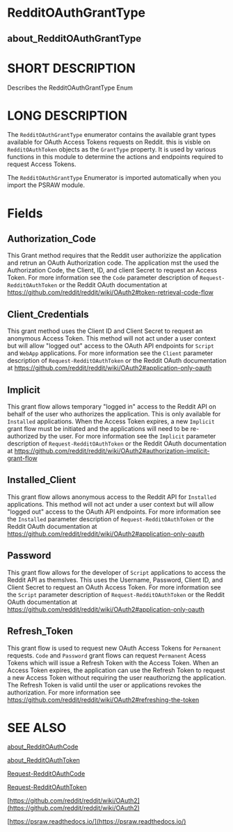 # RedditOAuthGrantType
## about_RedditOAuthGrantType

# SHORT DESCRIPTION
Describes the RedditOAuthGrantType Enum

# LONG DESCRIPTION
The `RedditOAuthGrantType` enumerator contains the available grant types available for OAuth Access Tokens requests on Reddit. this is visble on `RedditOAuthToken` objects as the `GrantType` property. It is used by various functions in this module to determine the actions and endpoints required to request Access Tokens.

The `RedditOAuthGrantType` Enumerator is imported automatically when you import the PSRAW module.

# Fields
## Authorization_Code
This Grant method requires that the Reddit user authorizize the application and retrun an OAuth Authorization code. The application mst the used the Authorization Code, the Client, ID, and client Secret to request an Access Token. For more information see the `Code` parameter description of `Request-RedditOAuthToken` or the Reddit OAuth documentation at https://github.com/reddit/reddit/wiki/OAuth2#token-retrieval-code-flow

## Client_Credentials
This grant method uses the Client ID and Client Secret to request an anonymous Access Token. This method will not act under a user context but will allow "logged out" access to the OAuth API endpoints for `Script` and `WebApp` applications. For more information see the `Client` parameter description of `Request-RedditOAuthToken` or the Reddit OAuth documentation at  https://github.com/reddit/reddit/wiki/OAuth2#application-only-oauth

## Implicit
This grant flow allows temporary "logged in" access to the Reddit API on behalf of the user who authorizes the application. This is only available for `Installed` applications. When the Access Token expires, a new `Implicit` grant flow must be initiated and the applications will need to be re-authorized by the user. For more information see the `Implicit` parameter description of `Request-RedditOAuthToken` or the Reddit OAuth documentation at https://github.com/reddit/reddit/wiki/OAuth2#authorization-implicit-grant-flow

## Installed_Client
This grant flow allows anonymous access to the Reddit API for `Installed` applications. This method will not act under a user context but will allow "logged out" access to the OAuth API endpoints.  For more information see the `Installed` parameter description of `Request-RedditOAuthToken` or the Reddit OAuth documentation at https://github.com/reddit/reddit/wiki/OAuth2#application-only-oauth

## Password
This grant flow allows for the developer of `Script` applications to access the Reddit API as themslves. This uses the Username, Password, Client ID, and Client Secret to request an OAuth Access Token.  For more information see the `Script` parameter description of `Request-RedditOAuthToken` or the Reddit OAuth documentation at https://github.com/reddit/reddit/wiki/OAuth2#application-only-oauth

## Refresh_Token
This grant flow is used to request new OAuth Access Tokens for `Permanent` requests. `Code` and `Password` grant flows can request `Permanent` Acess Tokens which will issue a Refresh Token with the Access Token. When an Access Token expires, the application can use the Refresh Token to request a new Access Token without requiring the user reauthorizng the application. The Refresh Token is valid until the user or applications revokes the authorization. For more information see https://github.com/reddit/reddit/wiki/OAuth2#refreshing-the-token


# SEE ALSO

[about_RedditOAuthCode](https://psraw.readthedocs.io/en/latest/Module/about_RedditOAuthCode)

[about_RedditOAuthToken](https://psraw.readthedocs.io/en/latest/Module/about_RedditOAuthToken)

[Request-RedditOAuthCode](https://psraw.readthedocs.io/en/latest/Module/Request-RedditOAuthCode)

[Request-RedditOAuthToken](https://psraw.readthedocs.io/en/latest/Module/Request-RedditOAuthToken)

[https://github.com/reddit/reddit/wiki/OAuth2](https://github.com/reddit/reddit/wiki/OAuth2)

[https://psraw.readthedocs.io/](https://psraw.readthedocs.io/)